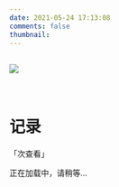 ```yaml
---
date: 2021-05-24 17:13:08
comments: false
thumbnail: 
---
```

![](https://cdn.jsdelivr.net/gh/yagote/bloIm@master/im/吊带背心女孩.jpg)
---
<br>
<div class = "text-center"><h1>记录</h1></div><div class = "text-tips">

<!-- tips：github登录后按时间正序查看、可点赞加❤️、本插件[地址](https://github.com/removeif/gitalk)..<span id="busuanzi_container_page_pv">「<span id="busuanzi_value_page_pv">+99</span>次查看」</span></div> -->
<!-- tips：github登录后按时间正序查看、可点赞加❤️、本插件[地址](https://github.com/removeif/gitalk).. -->
<span id="busuanzi_container_page_pv">「<span id="busuanzi_value_page_pv"></span>次查看」</span></div> <!--去掉了+99-->
<div id="comment-container1"><div class="text-tips">正在加载中，请稍等...</div></div>
<link rel="stylesheet" href="https://cdnjs.loli.net/ajax/libs/gitalk/1.6.0/gitalk.css"/>
<script>
    $.getScript("/js/gitalk_self.min.js", function () {
        var gitalk = new Gitalk({
            clientID: 'be48002c3f0edc5a44b7',
            clientSecret: 'b521367587ca81a975e42cae73e93db7b35ff810',
            // id: '666666',
            repo: 'blogComment',
            owner: 'yagote',
            admin: "yagote",
            createIssueManually: true,
            distractionFreeMode: false
        });
        gitalk.render('comment-container1');
    });
</script>